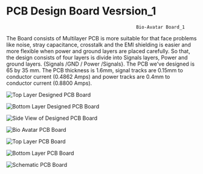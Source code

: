 # PCB Design Board Vesrsion_1
                                                    Bio-Avatar Board_1
The Board consists of Multilayer PCB is more suitable for that face problems like noise, stray capacitance, crosstalk and the EMI shielding is easier and more flexible when power and ground layers are placed carefully. So that, the design consists of four layers is divide into Signals layers, Power and ground layers. {Signals /GND / Power /Signals}. 
The PCB we've designed is 65 by 35 mm.  The PCB thickness is 1.6mm, signal tracks are 0.15mm to conductor current (0.4862 Amps) and power tracks are 0.4mm to conductor current (0.8800 Amps).

![Top Layer  Designed  PCB Board](https://user-images.githubusercontent.com/58789835/141192628-cbedf731-8dbd-4c5a-9648-8db1d5aa9b38.jpg)

![Bottom Layer  Designed  PCB Board](https://user-images.githubusercontent.com/58789835/141192849-fc524ee5-6795-4e24-a6f2-f5b63815a574.jpg)

![Side View of Designed  PCB Board](https://user-images.githubusercontent.com/58789835/141194147-b90eceb6-6a3f-4b7f-afd0-c9a267cb2a13.png)

![Bio Avatar PCB Board](https://user-images.githubusercontent.com/58789835/141194321-c09b048b-1eaf-4b71-9802-dc9a9b332b54.png)

![Top Layer PCB Board](https://user-images.githubusercontent.com/58789835/141194841-2a26ae88-b781-438b-a7bc-83a27341e1be.png)

![Bottom Layer PCB Board](https://user-images.githubusercontent.com/58789835/141195165-2286c80e-4a71-4a80-b334-56abc9e84f2f.png)


![Schematic PCB Board](https://user-images.githubusercontent.com/58789835/141195323-98e6dc44-4d22-45f4-9a24-723436e7e5e0.png)



